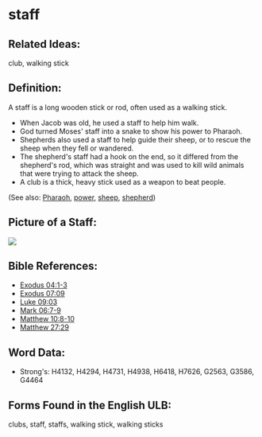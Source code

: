 # staff

## Related Ideas:

club, walking stick

## Definition:

A staff is a long wooden stick or rod, often used as a walking stick.

* When Jacob was old, he used a staff to help him walk.
* God turned Moses' staff into a snake to show his power to Pharaoh.
* Shepherds also used a staff to help guide their sheep, or to rescue the sheep when they fell or wandered.
* The shepherd's staff had a hook on the end, so it differed from the shepherd's rod, which was straight and was used to kill wild animals that were trying to attack the sheep.
* A club is a thick, heavy stick used as a weapon to beat people.

(See also: [Pharaoh](../names/pharaoh.md), [power](../kt/power.md), [sheep](../other/sheep.md), [shepherd](../other/shepherd.md))

## Picture of a Staff:

<a href="https://content.bibletranslationtools.org/WycliffeAssociates/en_tw/raw/branch/master/PNGs/s/Staff.png"><img src="https://content.bibletranslationtools.org/WycliffeAssociates/en_tw/raw/branch/master/PNGs/s/Staff.png" ></a>

## Bible References:

* [Exodus 04:1-3](rc://en/tn/help/exo/04/01)
* [Exodus 07:09](rc://en/tn/help/exo/07/09)
* [Luke 09:03](rc://en/tn/help/luk/09/03)
* [Mark 06:7-9](rc://en/tn/help/mrk/06/07)
* [Matthew 10:8-10](rc://en/tn/help/mat/10/08)
* [Matthew 27:29](rc://en/tn/help/mat/27/29)

## Word Data:

* Strong's: H4132, H4294, H4731, H4938, H6418, H7626, G2563, G3586, G4464

## Forms Found in the English ULB:

clubs, staff, staffs, walking stick, walking sticks
